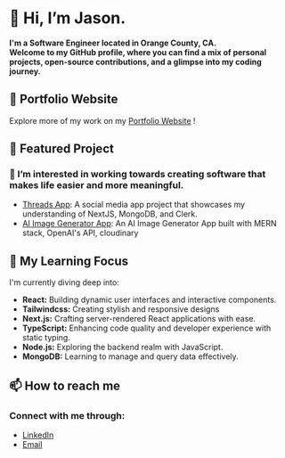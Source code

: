 # 👋 Hi, I’m Jason.
**I'm a Software Engineer located in Orange County, CA.**  
**Welcome to my GitHub profile, where you can find a mix of personal projects, open-source contributions, and a glimpse into my coding journey.**

## 🔗 Portfolio Website

Explore more of my work on my <a href="https://jasonngo-portfolio.vercel.app/" >Portfolio Website</a> !


## 🌟 Featured Project
### 👀 I’m interested in working towards creating software that makes life easier and more meaningful.

* [Threads App](https://github.com/jasonsonthanhngo/threads_app): A social media app project that showcases my understanding of NextJS, MongoDB, and Clerk.
* [AI Image Generator App](https://github.com/jasonsonthanhngo/AI_Image_Generator): An AI Image Generator App built with MERN stack, OpenAI's API, cloudinary


## 🌱 My Learning Focus

I'm currently diving deep into:

- **React:** Building dynamic user interfaces and interactive components.
- **Tailwindcss:** Creating stylish and responsive designs
- **Next.js:** Crafting server-rendered React applications with ease.
- **TypeScript:** Enhancing code quality and developer experience with static typing.
- **Node.js:** Exploring the backend realm with JavaScript.
- **MongoDB:** Learning to manage and query data effectively.

## 📫 How to reach me 
### Connect with me through:
* <a href="https://www.linkedin.com/in/jasonsonthanhngo/" target="_blank">LinkedIn</a>  
* <a href="mailto:jasonsonthanhngo@gmail.com" target="_blank">Email</a>


<!---
jasonsonthanhngo/jasonsonthanhngo is a ✨ special ✨ repository because its `README.md` (this file) appears on your GitHub profile.
You can click the Preview link to take a look at your changes.
--->

